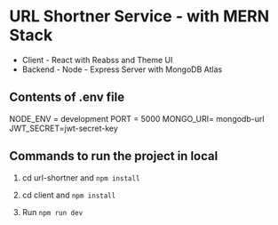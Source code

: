# URL Shortner Service - with MERN Stack


- Client - React with Reabss and Theme UI
- Backend - Node - Express Server with MongoDB Atlas

## Contents of .env file

NODE_ENV = development
PORT = 5000
MONGO_URI= mongodb-url
JWT_SECRET=jwt-secret-key



## Commands to run the project in local

1. cd url-shortner and `npm install`

2. cd client and `npm install`

3. Run `npm run dev`


